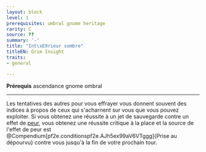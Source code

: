 ```yaml
---
layout: block
level: 1
prerequisites: umbral gnome heritage
rarity: C
source: ??
summary: '-'
title: "Int\xE9rieur sombre"
titleEN: Grim Insight
traits:
- general

---
```


<p><span id="ctl00_MainContent_DetailedOutput"><strong>Prérequis</strong> ascendance gnome ombral<br></span></p>
<hr>
<p>Les tentatives des autres pour vous effrayer vous donnent souvent des indices à propos de ceux qui s'acharnent sur vous que vous pouvez exploiter. Si vous obtenez une réussite à un jet de sauvegarde contre un effet de <a href="https://2e.aonprd.com/Traits.aspx?ID=68">peur</a>, vous obtenez une réussite critique à la place et la source de l'effet de peur est @Compendium[pf2e.conditionspf2e.AJh5ex99aV6VTggg]{Prise au dépourvu} contre vous jusqu'à la fin de votre prochain tour.&nbsp;</p>